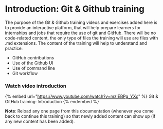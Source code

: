 # Introduction: Git & Github training

The purpose of the Git & Github training videos and exercises added here is to provide an interactive platform, that will help prepare learners for internships and jobs that require the use of git and GitHub. There will be no code-related content, the only type of files the training will use are files with .md extensions. The content of the training will help to understand and practice:

- GitHub contributions
- Use of the Github UI
- Use of command line
- Git workflow

### Watch video introduction

{% embed url="https://www.youtube.com/watch?v=mziEBPg_YXc" %}
Git & GitHub training: Introduction
{% endembed %}

**Note**: Reload any one page from this documentation (whenever you come back to continue this training) so that newly added content can show up (if any new content has been added).

